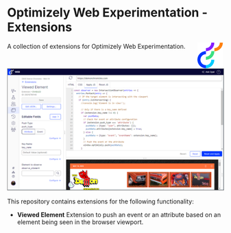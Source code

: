 # Optimizely Web Experimentation - Extensions

<img src="img/opti_logo.png" align="right" alt="Optimizely" width="60" height="60" />

A collection of extensions for Optimizely Web Experimentation.

<p align="left" style="margin-top:1rem;">
  <img src="img/extension_editor.png" alt="Opti Web extension editor" width="700" style="border: 1px solid grey;">
</p>

This repository contains extensions for the following functionality:
* **Viewed Element** Extension to push an event or an attribute based on an element being seen in the browser viewport.